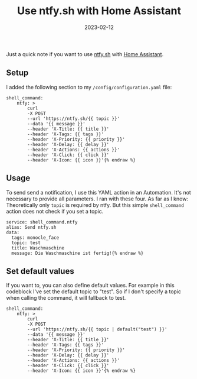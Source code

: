 ﻿---
aliases:
    - ntfy-sh-with-homeassistant
slug: ntfy-sh-with-homeassistant
title: "Use ntfy.sh with Home Assistant"
date: 2023-02-12
contenttags: [homeassistant, home assistant, ntfy.sh, notification]
---
Just a quick note if you want to use [ntfy.sh](https://ntfy.sh) with [Home Assistant](https://www.home-assistant.io/).

## Setup

I added the following section to my `/config/configuration.yaml` file:

```yaml{% raw %}
shell_command:
    ntfy: >
        curl
        -X POST
        --url 'https://ntfy.sh/{{ topic }}'
        --data '{{ message }}'
        --header 'X-Title: {{ title }}'
        --header 'X-Tags: {{ tags }}'
        --header 'X-Priority: {{ priority }}'
        --header 'X-Delay: {{ delay }}'
        --header 'X-Actions: {{ actions }}'
        --header 'X-Click: {{ click }}'
        --header 'X-Icon: {{ icon }}'{% endraw %}
```

## Usage

To send send a notification, I use this YAML action in an Automation. It's not necessary to provide all parameters. I ran with these four. As far as I know: Theoretically only `topic` is required by ntfy. But this simple `shell_command` action does not check if you set a topic.

```yaml{% raw %}
service: shell_command.ntfy
alias: Send ntfy.sh
data:
  tags: monocle_face
  topic: test
  title: Waschmaschine
  message: Die Waschmaschine ist fertig!{% endraw %}
```

## Set default values

If you want to, you can also define default values. For example in this codeblock I've set the default topic to "test".
So if I don't specify a topic when calling the command, it will fallback to test.

```yaml{% raw %}
shell_command:
    ntfy: >
        curl
        -X POST
        --url 'https://ntfy.sh/{{ topic | default("test") }}'
        --data '{{ message }}'
        --header 'X-Title: {{ title }}'
        --header 'X-Tags: {{ tags }}'
        --header 'X-Priority: {{ priority }}'
        --header 'X-Delay: {{ delay }}'
        --header 'X-Actions: {{ actions }}'
        --header 'X-Click: {{ click }}'
        --header 'X-Icon: {{ icon }}'{% endraw %}
```
